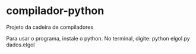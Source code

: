 # compilador-python
Projeto da cadeira de compiladores

Para usar o programa, instale o python.
No terminal, digite: python elgol.py dados.elgol